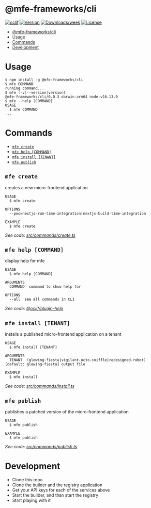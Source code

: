 # @mfe-frameworks/cli

[![oclif](https://img.shields.io/badge/cli-oclif-brightgreen.svg)](https://oclif.io)
[![Version](https://img.shields.io/npm/v/@mfe-frameworks/cli.svg)](https://npmjs.org/package/@mfe-frameworks/cli)
[![Downloads/week](https://img.shields.io/npm/dw/@mfe-frameworks/cli.svg)](https://npmjs.org/package/@mfe-frameworks/cli)
[![License](https://img.shields.io/npm/l/@mfe-frameworks/cli.svg)](https://github.com/marcelovicentegc/microfrontend-framework/blob/master/package.json)

<!-- toc -->
* [@mfe-frameworks/cli](#mfe-frameworkscli)
* [Usage](#usage)
* [Commands](#commands)
* [Development](#development)
<!-- tocstop -->

# Usage

<!-- usage -->
```sh-session
$ npm install -g @mfe-frameworks/cli
$ mfe COMMAND
running command...
$ mfe (-v|--version|version)
@mfe-frameworks/cli/0.0.3 darwin-arm64 node-v16.13.0
$ mfe --help [COMMAND]
USAGE
  $ mfe COMMAND
...
```
<!-- usagestop -->

# Commands

<!-- commands -->
* [`mfe create`](#mfe-create)
* [`mfe help [COMMAND]`](#mfe-help-command)
* [`mfe install [TENANT]`](#mfe-install-tenant)
* [`mfe publish`](#mfe-publish)

## `mfe create`

creates a new micro-frontend application

```
USAGE
  $ mfe create

OPTIONS
  --poc=nextjs-run-time-integration|nextjs-build-time-integration

EXAMPLE
  $ mfe create
```

_See code: [src/commands/create.ts](https://github.com/marcelovicentegc/microfrontend-framework/blob/v0.0.3/src/commands/create.ts)_

## `mfe help [COMMAND]`

display help for mfe

```
USAGE
  $ mfe help [COMMAND]

ARGUMENTS
  COMMAND  command to show help for

OPTIONS
  --all  see all commands in CLI
```

_See code: [@oclif/plugin-help](https://github.com/oclif/plugin-help/blob/v3.2.13/src/commands/help.ts)_

## `mfe install [TENANT]`

installs a published micro-frontend application on a tenant

```
USAGE
  $ mfe install [TENANT]

ARGUMENTS
  TENANT  (glowing-fiesta|vigilant-octo-sniffle|redesigned-robot) [default: glowing-fiesta] output file

EXAMPLE
  $ mfe install
```

_See code: [src/commands/install.ts](https://github.com/marcelovicentegc/microfrontend-framework/blob/v0.0.3/src/commands/install.ts)_

## `mfe publish`

publishes a patched version of the micro-frontend application

```
USAGE
  $ mfe publish

EXAMPLE
  $ mfe publish
```

_See code: [src/commands/publish.ts](https://github.com/marcelovicentegc/microfrontend-framework/blob/v0.0.3/src/commands/publish.ts)_
<!-- commandsstop -->

# Development

- Clone this repo
- Clone the builder and the registry application
- Get your API keys for each of the services above
- Start the builder, and than start the registry
- Start playing with it
